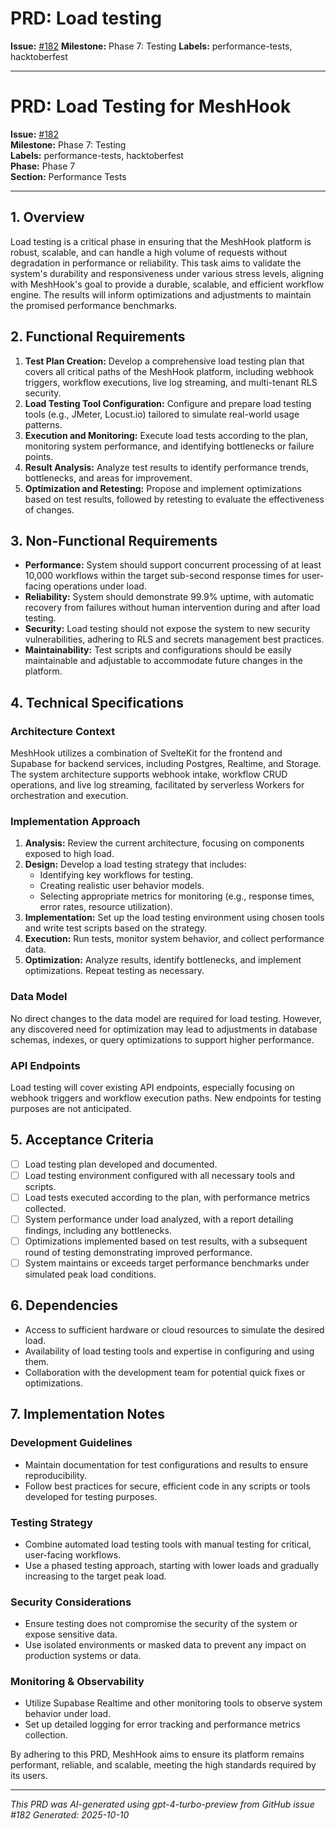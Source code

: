 # PRD: Load testing

**Issue:** [#182](https://github.com/profullstack/meshhook/issues/182)
**Milestone:** Phase 7: Testing
**Labels:** performance-tests, hacktoberfest

---

# PRD: Load Testing for MeshHook

**Issue:** [#182](https://github.com/profullstack/meshhook/issues/182)  
**Milestone:** Phase 7: Testing  
**Labels:** performance-tests, hacktoberfest  
**Phase:** Phase 7  
**Section:** Performance Tests

---

## 1. Overview

Load testing is a critical phase in ensuring that the MeshHook platform is robust, scalable, and can handle a high volume of requests without degradation in performance or reliability. This task aims to validate the system's durability and responsiveness under various stress levels, aligning with MeshHook's goal to provide a durable, scalable, and efficient workflow engine. The results will inform optimizations and adjustments to maintain the promised performance benchmarks.

## 2. Functional Requirements

1. **Test Plan Creation:** Develop a comprehensive load testing plan that covers all critical paths of the MeshHook platform, including webhook triggers, workflow executions, live log streaming, and multi-tenant RLS security.
2. **Load Testing Tool Configuration:** Configure and prepare load testing tools (e.g., JMeter, Locust.io) tailored to simulate real-world usage patterns.
3. **Execution and Monitoring:** Execute load tests according to the plan, monitoring system performance, and identifying bottlenecks or failure points.
4. **Result Analysis:** Analyze test results to identify performance trends, bottlenecks, and areas for improvement.
5. **Optimization and Retesting:** Propose and implement optimizations based on test results, followed by retesting to evaluate the effectiveness of changes.

## 3. Non-Functional Requirements

- **Performance:** System should support concurrent processing of at least 10,000 workflows within the target sub-second response times for user-facing operations under load.
- **Reliability:** System should demonstrate 99.9% uptime, with automatic recovery from failures without human intervention during and after load testing.
- **Security:** Load testing should not expose the system to new security vulnerabilities, adhering to RLS and secrets management best practices.
- **Maintainability:** Test scripts and configurations should be easily maintainable and adjustable to accommodate future changes in the platform.

## 4. Technical Specifications

### Architecture Context

MeshHook utilizes a combination of SvelteKit for the frontend and Supabase for backend services, including Postgres, Realtime, and Storage. The system architecture supports webhook intake, workflow CRUD operations, and live log streaming, facilitated by serverless Workers for orchestration and execution.

### Implementation Approach

1. **Analysis:** Review the current architecture, focusing on components exposed to high load.
2. **Design:** Develop a load testing strategy that includes:
   - Identifying key workflows for testing.
   - Creating realistic user behavior models.
   - Selecting appropriate metrics for monitoring (e.g., response times, error rates, resource utilization).
3. **Implementation:** Set up the load testing environment using chosen tools and write test scripts based on the strategy.
4. **Execution:** Run tests, monitor system behavior, and collect performance data.
5. **Optimization:** Analyze results, identify bottlenecks, and implement optimizations. Repeat testing as necessary.

### Data Model

No direct changes to the data model are required for load testing. However, any discovered need for optimization may lead to adjustments in database schemas, indexes, or query optimizations to support higher performance.

### API Endpoints

Load testing will cover existing API endpoints, especially focusing on webhook triggers and workflow execution paths. New endpoints for testing purposes are not anticipated.

## 5. Acceptance Criteria

- [ ] Load testing plan developed and documented.
- [ ] Load testing environment configured with all necessary tools and scripts.
- [ ] Load tests executed according to the plan, with performance metrics collected.
- [ ] System performance under load analyzed, with a report detailing findings, including any bottlenecks.
- [ ] Optimizations implemented based on test results, with a subsequent round of testing demonstrating improved performance.
- [ ] System maintains or exceeds target performance benchmarks under simulated peak load conditions.

## 6. Dependencies

- Access to sufficient hardware or cloud resources to simulate the desired load.
- Availability of load testing tools and expertise in configuring and using them.
- Collaboration with the development team for potential quick fixes or optimizations.

## 7. Implementation Notes

### Development Guidelines

- Maintain documentation for test configurations and results to ensure reproducibility.
- Follow best practices for secure, efficient code in any scripts or tools developed for testing purposes.

### Testing Strategy

- Combine automated load testing tools with manual testing for critical, user-facing workflows.
- Use a phased testing approach, starting with lower loads and gradually increasing to the target peak load.

### Security Considerations

- Ensure testing does not compromise the security of the system or expose sensitive data.
- Use isolated environments or masked data to prevent any impact on production systems or data.

### Monitoring & Observability

- Utilize Supabase Realtime and other monitoring tools to observe system behavior under load.
- Set up detailed logging for error tracking and performance metrics collection.

By adhering to this PRD, MeshHook aims to ensure its platform remains performant, reliable, and scalable, meeting the high standards required by its users.

---

*This PRD was AI-generated using gpt-4-turbo-preview from GitHub issue #182*
*Generated: 2025-10-10*
